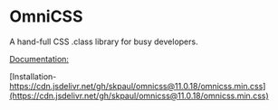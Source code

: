 # OmniCSS
A hand-full CSS .class library for busy developers.

[Documentation:](https://skpaul.github.io/omnicss/)

[Installation- https://cdn.jsdelivr.net/gh/skpaul/omnicss@11.0.18/omnicss.min.css](https://cdn.jsdelivr.net/gh/skpaul/omnicss@11.0.18/omnicss.min.css)
